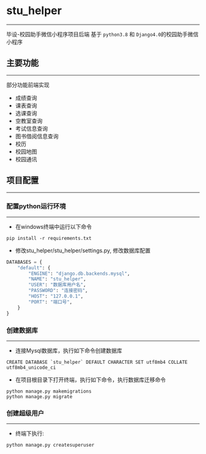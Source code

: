 # stu_helper
---
毕设-校园助手微信小程序项目后端
基于 ```python3.8``` 和 ```Django4.0```的校园助手微信小程序
## 主要功能
---
部分功能前端实现
- 成绩查询
- 课表查询
- 选课查询
- 空教室查询
- 考试信息查询
- 图书借阅信息查询
- 校历
- 校园地图
- 校园通讯
## 项目配置
---
### 配置python运行环境
---
- 在windows终端中运行以下命令
```
pip install -r requirements.txt
```
- 修改stu_helper/stu_helper/settings.py, 修改数据库配置
```python
DATABASES = {
    "default": {
        "ENGINE": "django.db.backends.mysql",
        "NAME": "stu_helper",
        "USER": "数据库用户名",
        "PASSWORD": "连接密码",
        "HOST": "127.0.0.1",
        "PORT": "端口号",
    }
}
```
### 创建数据库
---
- 连接Mysql数据库，执行如下命令创建数据库
```shell
CREATE DATABASE `stu_helper` DEFAULT CHARACTER SET utf8mb4 COLLATE utf8mb4_unicode_ci
```
- 在项目根目录下打开终端，执行如下命令，执行数据库迁移命令
```shell
python manage.py makemigrations
python manage.py migrate
```
### 创建超级用户
---
- 终端下执行:
```shell
python manage.py createsuperuser
```